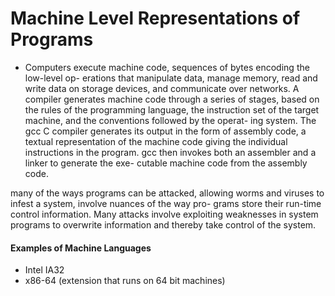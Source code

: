 # Machine Level Representations of Programs

- Computers execute machine code, sequences of bytes encoding the low-level op-
  erations that manipulate data, manage memory, read and write data on storage
  devices, and communicate over networks. A compiler generates machine code
  through a series of stages, based on the rules of the programming language, the
  instruction set of the target machine, and the conventions followed by the operat-
  ing system. The gcc C compiler generates its output in the form of assembly code,
  a textual representation of the machine code giving the individual instructions in
  the program. gcc then invokes both an assembler and a linker to generate the exe-
  cutable machine code from the assembly code.

many of the ways programs can be attacked,
allowing worms and viruses to infest a system, involve nuances of the way pro-
grams store their run-time control information. Many attacks involve exploiting
weaknesses in system programs to overwrite information and thereby take control
of the system.

#### Examples of Machine Languages

- Intel IA32
- x86-64 (extension that runs on 64 bit machines)
